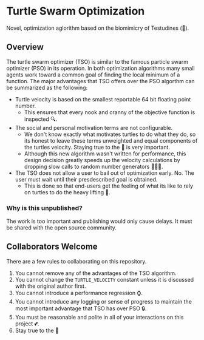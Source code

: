 # Turtle Swarm Optimization

Novel, optimization aglorithm based on the biomimicry of Testudines (:turtle:).

## Overview

The turtle swarm optimizer (TSO) is similar to the famous particle swarm optimizer (PSO) in its operation. In both optimization algorithms many small agents work toward a common goal of finding the local minimum of a function. The major advantages that TSO offers over the PSO algorthm can be summarized as the following:

 - Turtle velocity is based on the smallest reportable 64 bit floating point number. 
   - This ensures that every nook and cranny of the objective function is inspected :mag:.
 - The social and personal motivation terms are not configurable.
   - We don't know exactly what motivates turtles to do what they do, so its honest to leave these terms unweighted and equal components of the turtles velocity. Staying true to the :turtle: is very important.
   - Although this new algorithm wasn't written for performance, this design decision greatly speeds up the velocity calculations by dropping slow calls to random number generators :rocket::rocket::rocket:.
 - The TSO does not allow a user to bail out of optimization early. No. The user must wait until their presdescribed goal is obtained.
   - This is done so that end-users get the feeling of what its like to rely on turtles to do the heavy lifting :muscle:.

### Why is this unpublished?

The work is too important and publishing would only cause delays. It must be shared with the open source community.

## Collaborators Welcome

There are a few rules to collaborating on this repository.

1. You cannot remove any of the advantages of the TSO algorithm.
2. You cannot change the `TURTLE_VELOCITY` constant unless it is discussed with the original author first.
3. You cannot introduce a performance regression :watch:.
4. You cannot introduce any logging or sense of progress to maintain the most important advantage that TSO has over PSO :lock:.
5. You must be reasonable and polite in all of your interactions on this project :two_hearts:. 
6. Stay true to the :turtle:
